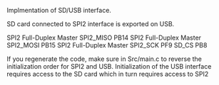 Implmentation of SD/USB interface.

SD card connected to SPI2 interface is exported on USB.

SPI2	Full-Duplex Master	SPI2_MISO	PB14
SPI2	Full-Duplex Master	SPI2_MOSI	PB15
SPI2	Full-Duplex Master	SPI2_SCK	PF9
SD_CS                                           PB8

If you regenerate the code, make sure in Src/main.c to reverse the
initialization order for SPI2 and USB.   Initialization of the USB
interface requires access to the SD card which in turn requires access
to SPI2